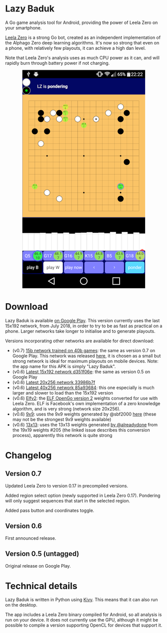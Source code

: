 
# Lazy Baduk

A Go game analysis tool for Android, providing the power of Leela Zero
on your smartphone.

[Leela Zero](https://zero.sjeng.org/) is a strong Go bot, created as
an independent implementation of the Alphago Zero deep learning
algorithms. It's now so strong that even on a phone, with relatively
few playouts, it can achieve a high dan level.

Note that Leela Zero's analysis uses as much CPU power as it can, and
will rapidly burn through battery power if not charging.

<p align="center">
  <img src="screenshots/example_screenshot_small.png">
</p>

# Download

Lazy Baduk is available [on Google
Play](https://play.google.com/store/apps/details?id=net.inclem.lazybaduk). This
version currently uses the last 15x192 network, from July 2018, in
order to try to be as fast as practical on a phone. Larger networks
take longer to initialise and to generate playouts.

Versions incorporating other networks are available for direct download:
- (v0.7) [15b network trained on 40b games](https://github.com/inclement/LazyBaduk/releases/download/0.7/lazybaduk-0.7-release-signed.apk): the same as version 0.7 on Google Play. This network was released [here](https://github.com/leela-zero/leela-zero/issues/2192), it is chosen as a small but strong network is ideal for maximum playouts on mobile devices. Note: the app name for this APK is simply "Lazy Baduk".
- (v0.6) [Latest 15x192 network d351f06e](https://github.com/inclement/LazyBaduk/releases/download/0.6/lzviewer15x192-0.6-release-signed.apk): the same as version 0.5 on Google Play
- (v0.6) [Latest 20x256 network 33986b7f](https://github.com/inclement/LazyBaduk/releases/download/0.6/lzviewer20x256-0.6-release-signed.apk)
- (v0.6) [Latest 40x256 network 85a93684](https://github.com/inclement/LazyBaduk/releases/download/0.6/lzviewer40x256-0.6-release-signed.apk): this one especially is much larger and slower to load than the 15x192 version
- (v0.6) [Elfv2](https://github.com/inclement/LazyBaduk/releases/download/0.6/lzviewerElfv2-0.6-release-signed.apk): the [ELF OpenGo version 2](https://github.com/pytorch/elf) weights converted for use with Leela Zero. ELF is Facebook's own implementation of a zero knowledge algorithm, and is very strong (network size 20x256).
- (v0.6) [9x9](https://github.com/inclement/LazyBaduk/releases/download/0.6/lzviewer9x9-0.6-release-signed.apk): uses the 9x9 weights generated by @sbf2000 [here](https://github.com/leela-zero/leela-zero/issues/1291) (these may not be the strongest 9x9 weights available)
- (v0.6) [13x13](https://github.com/inclement/LazyBaduk/releases/download/0.6/lazybaduk13x13-0.6-release-signed.apk): uses the 13x13 weights generated [by @alreadydone](https://github.com/leela-zero/leela-zero/issues/2240#issuecomment-466476336) from the 19x19 weights #205 (the linked issue describes this conversion process), apparently this network is quite strong

# Changelog

## Version 0.7

Updated Leela Zero to version 0.17 in precompiled versions.

Added region select option (newly supported in Leela Zero 0.17). Pondering will only suggest sequences that start in the selected region.

Added pass button and coordinates toggle.

## Version 0.6

First announced release.

## Version 0.5 (untagged)

Original release on Google Play.

# Technical details

Lazy Baduk is written in Python using [Kivy](https://kivy.org/). This
means that it can also run on the desktop.

The app includes a Leela Zero binary compiled for Android, so all
analysis is run on your device. It does not currently use the GPU,
although it might be possible to compile a version supporting OpenCL
for devices that support it.
